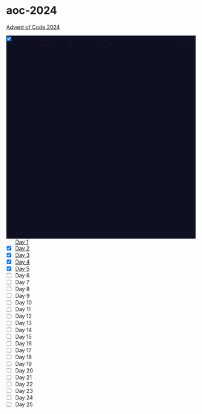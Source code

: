 # aoc-2024

[Advent of Code 2024](https://adventofcode.com/2024)

<img src="./2024.gif" width="650" align="right">

- [x] [Day 1](./day-01/)
- [x] [Day 2](./day-02/)
- [x] [Day 3](./day-03/)
- [x] [Day 4](./day-04/)
- [x] [Day 5](./day-05/)
- [ ] Day 6
- [ ] Day 7
- [ ] Day 8
- [ ] Day 9
- [ ] Day 10
- [ ] Day 11
- [ ] Day 12
- [ ] Day 13
- [ ] Day 14
- [ ] Day 15
- [ ] Day 16
- [ ] Day 17
- [ ] Day 18
- [ ] Day 19
- [ ] Day 20
- [ ] Day 21
- [ ] Day 22
- [ ] Day 23
- [ ] Day 24
- [ ] Day 25
